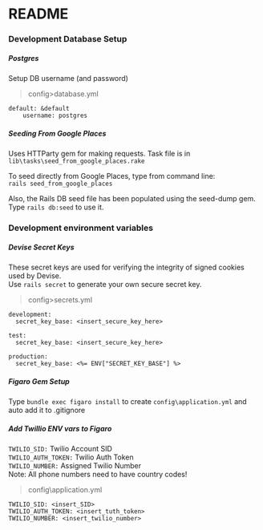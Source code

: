 # README

### Development Database Setup
##### Postgres  
Setup DB username (and password)

> config>database.yml

    default: &default  
        username: postgres

##### Seeding From Google Places
Uses HTTParty gem for making requests. Task file is in `lib\tasks\seed_from_google_places.rake`

To seed directly from Google Places, type from command line:  
`rails seed_from_google_places`

Also, the Rails DB seed file has been populated using the seed-dump gem.  
Type `rails db:seed` to use it.

### Development environment variables
##### Devise Secret Keys  
These secret keys are used for verifying the integrity of signed cookies used by Devise.  
Use `rails secret` to generate your own secure secret key.

> config>secrets.yml

    development:
      secret_key_base: <insert_secure_key_here>

    test:
      secret_key_base: <insert_secure_key_here>

    production:
      secret_key_base: <%= ENV["SECRET_KEY_BASE"] %>

##### Figaro Gem Setup
Type `bundle exec figaro install` to create `config\application.yml` and auto add it to .gitignore

##### Add Twillio ENV vars to Figaro

`TWILIO_SID:` Twilio Account SID  
`TWILIO_AUTH_TOKEN:` Twilio Auth Token  
`TWILIO_NUMBER:` Assigned Twilio Number  
Note: All phone numbers need to have country codes!

> config\application.yml

    TWILIO_SID: <insert_SID>
    TWILIO_AUTH_TOKEN: <insert_tuth_token>
    TWILIO_NUMBER: <insert_twilio_number>
